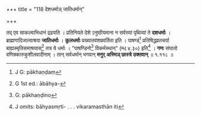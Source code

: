 +++
title = "118 देशधर्माञ् जातिधर्मान्"

+++


तद् एव साकल्याभिधानं द्रढयति । प्रतिनियते देशे ऽनुष्ठीयमाना न सर्वस्यां पृथिव्यां ते **दशधर्माः** । ब्राह्मणादिजात्याश्रया **जातिधर्माः** । **कुलधर्माः** प्रख्यातवंशप्रवर्तिता इति । पाषण्डं[^१६२] प्रतिषिद्धव्रतचर्या बाह्यस्मृतिसमाश्रयास्[^१६३] तत्र ये धर्माः । "पाषण्डिनो[^१६४] विकर्मस्थान्" (म्ध् ४.३०) इति[^१६५] । **गणः** संघातो वणिक्कारुकुशीलवादीनाम् । तान् सर्वधर्मान् भगवान् **मनुर्** **अस्मिञ् छास्त्रे उक्तवान्** ॥ १.११८ ॥


[^१६५]:
     J omits: bāhyasmṛti- . . . vikaramasthān iti


[^१६४]:
     G: pākhaṇḍino


[^१६३]:
     G 1st ed.: ābāhya-


[^१६२]:
     J G: pākhaṇḍaṃ